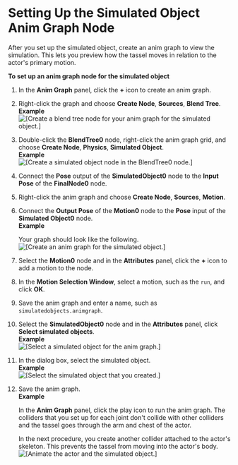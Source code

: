 # Setting Up the Simulated Object Anim Graph Node<a name="set-up-simulated-object-anim-graph-node"></a>

After you set up the simulated object, create an anim graph to view the simulation\. This lets you preview how the tassel moves in relation to the actor's primary motion\.

**To set up an anim graph node for the simulated object**

1. In the **Anim Graph** panel, click the **\+** icon to create an anim graph\.

1. Right\-click the graph and choose **Create Node**, **Sources**, **Blend Tree**\.  
**Example**    
![\[Create a blend tree node for your anim graph for the simulated object.\]](http://docs.aws.amazon.com/lumberyard/latest/userguide/images/simulated-objects-7.png)

1. Double\-click the **BlendTree0** node, right\-click the anim graph grid, and choose **Create Node**, **Physics**, **Simulated Object**\.  
**Example**    
![\[Create a simulated object node in the BlendTree0 node.\]](http://docs.aws.amazon.com/lumberyard/latest/userguide/images/simulated-objects-8.png)

1. Connect the **Pose** output of the **SimulatedObject0** node to the **Input Pose** of the **FinalNode0** node\.

1. Right\-click the anim graph and choose **Create Node**, **Sources**, **Motion**\.

1. Connect the **Output Pose** of the **Motion0** node to the **Pose** input of the **Simulated Object0** node\.  
**Example**  

   Your graph should look like the following\.  
![\[Create an anim graph for the simulated object.\]](http://docs.aws.amazon.com/lumberyard/latest/userguide/images/simulated-objects-10.png)

1. Select the **Motion0** node and in the **Attributes** panel, click the **\+** icon to add a motion to the node\.

1. In the **Motion Selection Window**, select a motion, such as the `run`, and click **OK**\.

1. Save the anim graph and enter a name, such as `simulatedobjects.animgraph`\.

1. Select the **SimulatedObject0** node and in the **Attributes** panel, click **Select simulated objects**\.  
**Example**    
![\[Select a simulated object for the anim graph.\]](http://docs.aws.amazon.com/lumberyard/latest/userguide/images/simulated-objects-11.png)

1. In the dialog box, select the simulated object\.   
**Example**    
![\[Select the simulated object that you created.\]](http://docs.aws.amazon.com/lumberyard/latest/userguide/images/simulated-objects-12.png)

1. Save the anim graph\.  
**Example**  

   In the **Anim Graph** panel, click the play icon to run the anim graph\. The colliders that you set up for each joint don't collide with other colliders and the tassel goes through the arm and chest of the actor\. 

   In the next procedure, you create another collider attached to the actor's skeleton\. This prevents the tassel from moving into the actor's body\.  
![\[Animate the actor and the simulated object.\]](http://docs.aws.amazon.com/lumberyard/latest/userguide/images/simulated-objects-13.gif)